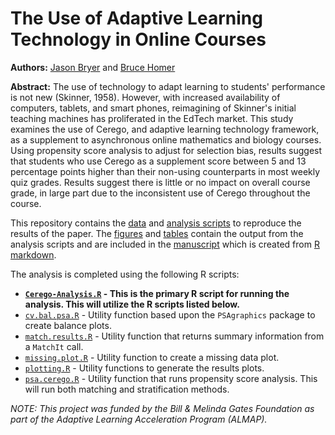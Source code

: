 # The Use of Adaptive Learning Technology in Online Courses

**Authors:** [Jason Bryer](jason.bryer@cuny.edu) and [Bruce Homer](https://brucehomer.ws.gc.cuny.edu)

**Abstract:** The use of technology to adapt learning to students' performance is not new (Skinner, 1958). However, with increased availability of computers, tablets, and smart phones, reimagining of Skinner's initial teaching machines has proliferated in the EdTech market. This study examines the use of Cerego, and adaptive learning technology framework, as a supplement to asynchronous online mathematics and biology courses. Using propensity score analysis to adjust for selection bias, results suggest that students who use Cerego as a supplement score between 5 and 13 percentage points higher than their non-using counterparts in most weekly quiz grades. Results suggest there is little or no impact on overall course grade, in large part due to the inconsistent use of Cerego throughout the course.


This repository contains the [data](Data/) and [analysis scripts](R/) to reproduce the results of the paper. The [figures](Figures/) and [tables](Tables/) contain the output from the analysis scripts and are included in the [manuscript](manuscript/The_Use_of_Adaptive_Learning_Technology_in_Online_Courses.pdf) which is created from [R markdown](The_Use_of_Adaptive_Learning_Technology_in_Online_Courses.Rmd).

The analysis is completed using the following R scripts:

* **[`Cerego-Analysis.R`](R/Cerego-Analysis.R) - This is the primary R script for running the analysis. This will utilize the R scripts listed below.**
* [`cv.bal.psa.R`](R/cv.bal.psa.R) - Utility function based upon the `PSAgraphics` package to create balance plots.
* [`match.results.R`](R/match.results.R) - Utility function that returns summary information from a `MatchIt` call.
* [`missing.plot.R`](R/missing.plot.R) - Utility function to create a missing data plot.
* [`plotting.R`](R/plotting.R) - Utility functions to generate the results plots.
* [`psa.cerego.R`](R/psa.cerego.R) - Utility function that runs propensity score analysis. This will run both matching and stratification methods.


*NOTE: This project was funded by the Bill & Melinda Gates Foundation as part of the Adaptive Learning Acceleration Program (ALMAP).*
